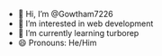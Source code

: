 - 👋 Hi, I’m @Gowtham7226
- 👀 I’m interested in web development  
- 🌱 I’m currently learning turborep
- 😄 Pronouns: He/Him

<!---
Gowtham7226/Gowtham7226 is a ✨ special ✨ repository because its `README.md` (this file) appears on your GitHub profile.
You can click the Preview link to take a look at your changes.
--->
